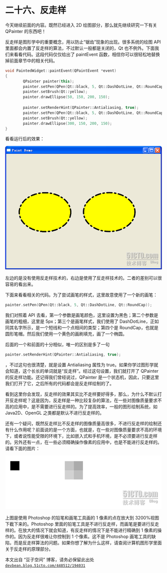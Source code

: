 # 二十六、反走样

今天继续前面的内容。既然已经进入 2D 绘图部分，那么就先继续研究一下有关 QPainter 的东西吧！

反走样是图形学中的重要概念，用以防止“锯齿”现象的出现。很多系统的绘图 API 里面都会内置了反走样的算法，不过默认一般都是关闭的，Qt 也不例外。下面我们来看看代码。这段代码仅仅给出了 paintEvent 函数，相信你可以很轻松地替换掉前面章节中的相关代码。

```cpp
void PaintedWidget::paintEvent(QPaintEvent *event) 
{ 
        QPainter painter(this); 
        painter.setPen(QPen(Qt::black, 5, Qt::DashDotLine, Qt::RoundCap)); 
        painter.setBrush(Qt::yellow); 
        painter.drawEllipse(50, 150, 200, 150); 

        painter.setRenderHint(QPainter::Antialiasing, true); 
        painter.setPen(QPen(Qt::black, 5, Qt::DashDotLine, Qt::RoundCap)); 
        painter.setBrush(Qt::yellow); 
        painter.drawEllipse(300, 150, 200, 150); 
}
```

看看运行后的效果：

![](img/40.png)

左边的是没有使用反走样技术的，右边是使用了反走样技术的。二者的差别可以很容易的看出来。

下面来看看相关的代码。为了尝试画笔的样式，这里故意使用了一个新的画笔：

```cpp
painter.setPen(QPen(Qt::black, 5, Qt::DashDotLine, Qt::RoundCap));
```

我们对照着 API 去看，第一个参数是画笔颜色，这里设置为黑色；第二个参数是画笔的粗细，这里是 5px；第三个是画笔样式，我们使用了 DashDotLine，正如同其名字所示，是一个短线和一个点相间的类型；第四个是 RoundCap，也就是圆形笔帽。然后我们使用一个黄色的画刷填充，画了一个椭圆。

后面的一个和前面的十分相似，唯一的区别是多了一句

```cpp
painter.setRenderHint(QPainter::Antialiasing, true);
```

，不过这句也很清楚，就是设置 Antialiasing 属性为 true。如果你学过图形学就会知道，这个长长的单词就是“反走样”。经过这句设置，我们就打开了 QPainter 的反走样功能。还记得我们曾经说过，QPainter 是一个状态机，因此，只要这里我们打开了它，之后所有的代码都会是反走样绘制的了。

看到这里你会发现，反走样的效果其实比不走样要好得多，那么，为什么不默认打开反走样呢？这是因为，反走样是一种比较复杂的算法，在一些对图像质量要求不高的应用中，是不需要进行反走样的。为了提高效率，一般的图形绘制系统，如 Java2D、OpenGL 之类都是默认不进行反走样的。

还有一个疑问，既然反走样比不反走样的图像质量高很多，不进行反走样的绘制还有什么作用呢？前面说的是一个方面，也就是，在一些对图像质量要求不高的环境下，或者说性能受限的环境下，比如嵌入式和手机环境，是不必须要进行反走样的。另外还有一点，在一些必须精确操作像素的应用中，也是不能进行反走样的。请看下面的图片：

![](img/41.png)

上图是使用 Photoshop 的铅笔和画笔工具画的 1 像素的点在放大到 3200%视图下截下来的。Photoshop 里面的铅笔工具是不进行反走样，而画笔是要进行反走样的。在放大的情况下就会知道，有反走样的情况下是不能进行精确到 1 像素的操作的。因为反走样很难让你控制到 1 个像素。这不是 Photoshop 画笔工具的缺陷，而是反走样算法的问题。如果你想了解为什么这样，请查阅计算机图形学里面关于反走样的原理部分。

本文出自 “豆子空间” 博客，请务必保留此出处 [`devbean.blog.51cto.com/448512/194031`](http://devbean.blog.51cto.com/448512/194031)